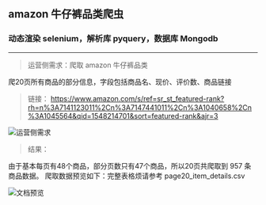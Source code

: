 ## amazon 牛仔裤品类爬虫
###  动态渲染 selenium，解析库 pyquery，数据库 Mongodb

---

> 运营侧需求：爬取 amazon 牛仔裤品类

爬20页所有商品的部分信息，字段包括商品名、现价、评价数、商品链接

> 链接：
https://www.amazon.com/s/ref=sr_st_featured-rank?rh=n%3A7141123011%2Cn%3A7147441011%2Cn%3A1040658%2Cn%3A1045564&qid=1548214701&sort=featured-rank&ajr=3

![运营侧需求](![nA5lCt.jpg](https://s2.ax1x.com/2019/09/03/nA5lCt.jpg))

> 结果：

由于基本每页有48个商品，部分页数只有47个商品，所以20页共爬取到 957 条商品数据。
爬取数据预览如下：完整表格烦请参考 page20_item_details.csv

![文档预览](![nA518P.jpg](https://s2.ax1x.com/2019/09/03/nA518P.jpg))





